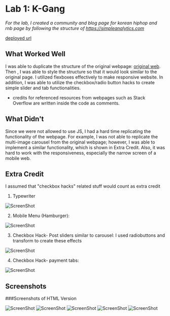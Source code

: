 # Lab 1: K-Gang

*For the lab, I created a community and blog page for korean hiphop and rnb page by following the structure of https://simpleanalytics.com*

[deployed url](http://url-if-deployed-here)

## What Worked Well

I was able to duplicate the structure of the original webpage: [original web](https://simpleanalytics.com). Then , I was able to style the structure so that it would look similar to the original page. I utilized flexboxes effectively to make responsive website. In addition, I was able to utilize the checkbox/radio button hacks to create simple slider and tab functionalities.  

* credits for referenced resources from webpages such as Stack Overflow are written inside the code as comments. 

## What Didn't
Since we were not allowed to use JS, I had a hard time replicating the functionality of the webpage. For example, I was not able to replicate the multi-image carousel from the original webpage; however, I was able to implement a similar functionality, which is shown in Extra Credit. Also, it was hard to work with the responsiveness, especially the narrow screen of a mobile web. 

## Extra Credit
I assumed that "checkbox hacks" related stuff would count as extra credit

1) Typewriter

![ScreenShot](./screenshots/typewriter.png)

2) Mobile Menu (Hamburger):

![ScreenShot](./screenshots/hamburgerMenu.png)

3) Checkbox Hack- Post sliders similar to carousel: I used radiobuttons and transform to create these effects

![ScreenShot](./screenshots/checkboxHack1.png)

4) Checkbox Hack- payment tabs:

![ScreenShot](./screenshots/checkboxHack2.png)
 



## Screenshots
###Screenshots of HTML Version

![ScreenShot](./screenshots/HTML_1.png)
![ScreenShot](./screenshots/HTML_2.png)
![ScreenShot](./screenshots/HTML_3.png)
![ScreenShot](./screenshots/HTML_4.png)
![ScreenShot](./screenshots/HTML_5.png)
